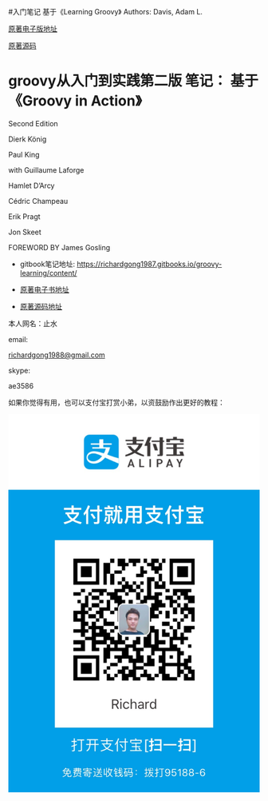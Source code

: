 #入门笔记 基于《Learning Groovy》
Authors: Davis, Adam L. 


[原著电子版地址](https://www.apress.com/gp/book/9781484221167)

[原著源码](https://github.com/adamldavis/learning-groovy)


#  groovy从入门到实践第二版 笔记： 基于 《Groovy in Action》

Second Edition

Dierk König

Paul King

with Guillaume Laforge

Hamlet D’Arcy

Cédric Champeau

Erik Pragt

Jon Skeet

FOREWORD BY James Gosling

 
* gitbook笔记地址: https://richardgong1987.gitbooks.io/groovy-learning/content/

* [原著电子书地址](https://www.manning.com/books/groovy-in-action-second-edition)

* [原著源码地址](https://manning-content.s3.amazonaws.com/download/7/63bb8a8-75a5-4fcf-8222-ed40a73e523d/GroovyInAction.zip)




本人网名：止水


email:

richardgong1988@gmail.com

skype: 

ae3586

如果你觉得有用，也可以支付宝打赏小弟，以资鼓励作出更好的教程：

![](book-content/img/myalipay.JPG)




